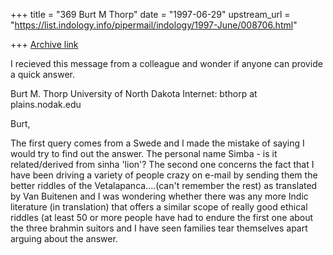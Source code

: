 +++
title = "369 Burt M Thorp"
date = "1997-06-29"
upstream_url = "https://list.indology.info/pipermail/indology/1997-June/008706.html"

+++
[Archive link](https://list.indology.info/pipermail/indology/1997-June/008706.html)

I recieved this message from a colleague and wonder if anyone can provide 
a quick answer.

Burt M. Thorp
University of North Dakota
Internet:  bthorp at plains.nodak.edu

Burt,

The first query comes from a Swede and I made the mistake of saying I
would try to find out the answer.  The personal name Simba - is it
related/derived from sinha 'lion'? The second one concerns the fact that I
have been driving a variety of people crazy on e-mail by sending them the
better riddles of the Vetalapanca....(can't remember the rest) as
translated by Van Buitenen and I was wondering whether there was any more
Indic literature (in translation) that offers a similar scope of really
good ethical riddles (at least 50 or more people have had to endure the
first one about the three brahmin suitors and I have seen families tear
themselves apart arguing about the answer.








